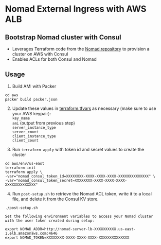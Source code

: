 # Nomad External Ingress with AWS ALB

## Bootstrap Nomad cluster with Consul
- Leverages Terraform code from the [Nomad repository](https://github.com/hashicorp/nomad/tree/main/terraform) to provision a cluster on AWS with Consul
- Enables ACLs for both Consul and Nomad

## Usage
1. Build AMI with Packer
```
cd aws
packer build packer.json
```

2. Update these values in [terraform.tfvars](aws/env/us-east/terraform.tfvars) as necessary (make sure to use your AWS keypair):  
`key_name`  
`ami` (output from previous step)  
`server_instance_type`  
`server_count`  
`client_instance_type`  
`client_count`

3. Run `terraform apply` with token id and secret values to create the cluster
```
cd aws/env/us-east
terraform init
terraform apply \
-var="nomad_consul_token_id=XXXXXXXX-XXXX-XXXX-XXXX-XXXXXXXXXXXXXX" \
-var="nomad_consul_token_secret=XXXXXXXX-XXXX-XXXX-XXXX-XXXXXXXXXXXXXX"
```

4. Run `post-setup.sh` to retrieve the Nomad ACL token, write it to a local file, and delete it from the Consul KV store.
```
./post-setup.sh

Set the following environment variables to access your Nomad cluster with the user token created during setup:

export NOMAD_ADDR=http://nomad-server-lb-XXXXXXXXXX.us-east-1.elb.amazonaws.com:4646
export NOMAD_TOKEN=XXXXXXXX-XXXX-XXXX-XXXX-XXXXXXXXXXXXXX